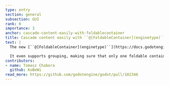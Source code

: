 ```yaml
---
type: entry
section: general
subsection: GUI
rank: 0
importance: 3
anchor: cascade-content-easily-with-foldablecontainer
title: Cascade content easily with ``@[FoldableContainer](enginetype)``
text: |
  The new [``@[FoldableContainer](enginetype)``](https://docs.godotengine.org/en/latest/classes/class_foldablecontainer.html) node adds an easy way to display a lot of details at the discretion of the user, in an "accordion" view.

  It even supports grouping, making sure that only one foldable container is open at a time.
contributors:
- name: Tomasz Chabora
  github: KoBeWi
read_more: https://github.com/godotengine/godot/pull/102346
---
```

